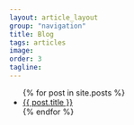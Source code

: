 ```yaml
---
layout: article_layout
group: "navigation"
title: Blog
tags: articles
image:
order: 3
tagline: 
---
```



<ul>
  {% for post in site.posts %}
    <li>
      <a href="{{ post.url }}">{{ post.title }}</a>
    </li>
  {% endfor %}
</ul>